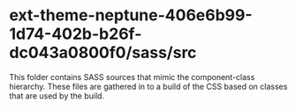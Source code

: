 # ext-theme-neptune-406e6b99-1d74-402b-b26f-dc043a0800f0/sass/src

This folder contains SASS sources that mimic the component-class hierarchy. These files
are gathered in to a build of the CSS based on classes that are used by the build.

